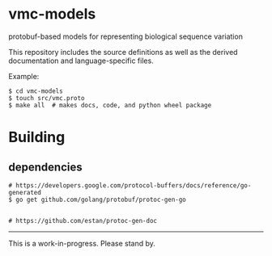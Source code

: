 # vmc-models

protobuf-based models for representing biological sequence variation

This repository includes the source definitions as well as the derived
documentation and language-specific files.

Example:

```
$ cd vmc-models
$ touch src/vmc.proto
$ make all  # makes docs, code, and python wheel package

```


# Building

## dependencies

```
# https://developers.google.com/protocol-buffers/docs/reference/go-generated
$ go get github.com/golang/protobuf/protoc-gen-go


# https://github.com/estan/protoc-gen-doc

```






---

This is a work-in-progress.  Please stand by.

